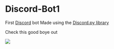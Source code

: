 # Discord-Bot1
First [Discord](https://discordapp.com/developers/docs) bot
Made using the [Discord.py library](https://pypi.org/project/discord.py/)

Check this good boye out

![](https://i.redd.it/q590hcu8d4v11.jpg)
